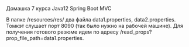 Домашка 7 курса Java12
Spring Boot MVC

В папке /resources/res/ два файла data1.properties, data2.properties.
Томкэт слушает порт 8090 (так было нужно на рабочей машине).
Для получения готового резюме идем по адресу /read_props?prop_file_path=data1.properties.